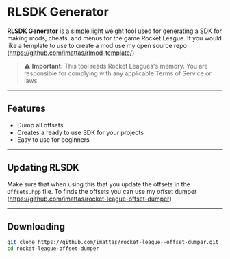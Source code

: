 # RLSDK Generator

**RLSDK Generator** is a simple light weight tool used for generating a SDK for making mods, cheats, and menus for the game Rocket League. If you would like a template to use to create a mod use my open source repo (https://github.com/imattas/rlmod-template/)

> ⚠️ **Important:** This tool reads Rocket Leagues's memory. You are responsible for complying with any applicable Terms of Service or laws.

---
## Features
- Dump all offsets
- Creates a ready to use SDK for your projects
- Easy to use for beginners

---

## Updating RLSDK
Make sure that when using this that you update the offsets in the `Offsets.hpp` file. To finds the offsets you can use my offset dumper (https://github.com/imattas/rocket-league-offset-dumper)

---

## Downloading
```bash
git clone https://github.com/imattas/rocket-league--offset-dumper.git
cd rocket-league-offset-dumper

